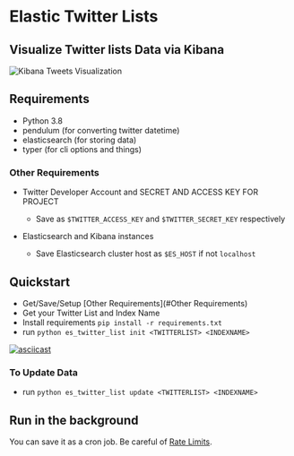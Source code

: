 # Elastic Twitter Lists
## Visualize Twitter lists Data via Kibana

![Kibana Tweets Visualization](https://ik.imagekit.io/cxazzw3yew/twitter-data-kibana.png?tr=w-650)

## Requirements 

* Python 3.8
* pendulum (for converting twitter datetime)
* elasticsearch (for storing data)
* typer (for cli options and things)

### Other Requirements

* Twitter Developer Account and SECRET AND ACCESS KEY FOR PROJECT
  * Save as `$TWITTER_ACCESS_KEY` and `$TWITTER_SECRET_KEY` respectively

* Elasticsearch and Kibana instances
  * Save Elasticsearch cluster host as `$ES_HOST` if not `localhost`

## Quickstart

* Get/Save/Setup [Other Requirements](#Other Requirements)
* Get your Twitter List and Index Name
* Install requirements `pip install -r requirements.txt`
* run `python es_twitter_list init <TWITTERLIST> <INDEXNAME>`

[![asciicast](https://asciinema.org/a/8lnUCpYqt9FalwB3jPvexfRHz.svg)](https://asciinema.org/a/8lnUCpYqt9FalwB3jPvexfRHz)

### To Update Data
* run `python es_twitter_list update <TWITTERLIST> <INDEXNAME>`

## Run in the background

You can save it as a cron job. Be careful of [Rate Limits](https://developer.twitter.com/en/docs/twitter-api/rate-limits).
